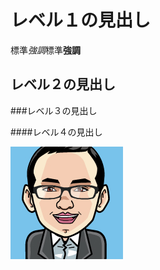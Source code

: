 レベル１の見出し
================

標準*強調*標準**強調**

レベル２の見出し
----------------

###レベル３の見出し

####レベル４の見出し

![kotetsu](kotetsu.png)

